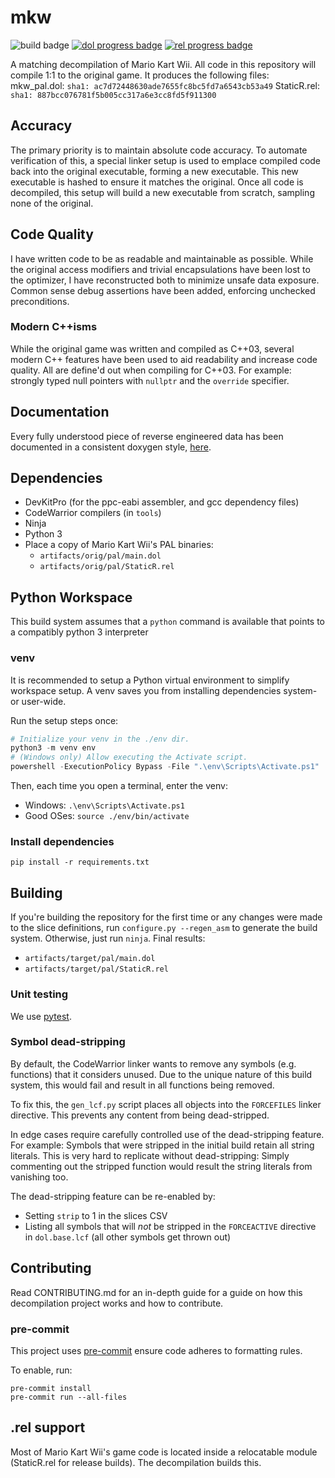 # mkw

![build badge](https://github.com/riidefi/mkw/actions/workflows/build.yml/badge.svg?branch=master)
[![dol progress badge](https://us-central1-mkw-re.cloudfunctions.net/GenBadgeHTTP?repo=riidefi/mkw&branch=master&run=build&badge=dol_progress&subject=DOL)](https://riidefi.github.io/mkw)
[![rel progress badge](https://us-central1-mkw-re.cloudfunctions.net/GenBadgeHTTP?repo=riidefi/mkw&branch=master&run=build&badge=rel_progress&subject=REL)](https://riidefi.github.io/mkw)

A matching decompilation of Mario Kart Wii. All code in this repository will compile 1:1 to the original game.
It produces the following files:
mkw_pal.dol: `sha1: ac7d72448630ade7655fc8bc5fd7a6543cb53a49`
StaticR.rel: `sha1: 887bcc076781f5b005cc317a6e3cc8fd5f911300`


## Accuracy
The primary priority is to maintain absolute code accuracy. To automate verification of this, a special linker setup is used to emplace compiled code back into the original executable, forming a new executable. This new executable is hashed to ensure it matches the original. Once all code is decompiled, this setup will build a new executable from scratch, sampling none of the original.

## Code Quality
I have written code to be as readable and maintainable as possible. While the original access modifiers and trivial encapsulations have been lost to the optimizer, I have reconstructed both to minimize unsafe data exposure. Common sense debug assertions have been added, enforcing unchecked preconditions.

### Modern C++isms
While the original game was written and compiled as C++03, several modern C++ features have been used to aid readability and increase code quality. All are define'd out when compiling for C++03. For example: strongly typed null pointers with `nullptr` and the `override` specifier.

## Documentation
Every fully understood piece of reverse engineered data has been documented in a consistent doxygen style, [here](https://riidefi.github.io/mkw/docs/html/index.html).

## Dependencies
- DevKitPro (for the ppc-eabi assembler, and gcc dependency files)
- CodeWarrior compilers (in `tools`)
- Ninja
- Python 3
- Place a copy of Mario Kart Wii's PAL binaries:
  - `artifacts/orig/pal/main.dol`
  - `artifacts/orig/pal/StaticR.rel`

## Python Workspace
This build system assumes that a `python` command is available that points to a compatibly python 3 interpreter

### venv
It is recommended to setup a Python virtual environment to simplify workspace setup.
A venv saves you from installing dependencies system- or user-wide.

Run the setup steps once:

```ps1
# Initialize your venv in the ./env dir.
python3 -m venv env
# (Windows only) Allow executing the Activate script.
powershell -ExecutionPolicy Bypass -File ".\env\Scripts\Activate.ps1"
```

Then, each time you open a terminal, enter the venv:
* Windows: `.\env\Scripts\Activate.ps1`
* Good OSes: `source ./env/bin/activate`

### Install dependencies

```shell
pip install -r requirements.txt
```

## Building
If you're building the repository for the first time or any changes were made to the slice definitions, run `configure.py --regen_asm` to generate the build system. Otherwise, just run `ninja`. Final results:
  - `artifacts/target/pal/main.dol`
  - `artifacts/target/pal/StaticR.rel`

### Unit testing
We use [pytest](https://pytest.org).

### Symbol dead-stripping

By default, the CodeWarrior linker wants to remove any symbols (e.g. functions) that it considers unused.
Due to the unique nature of this build system, this would fail and result in all functions being removed.

To fix this, the `gen_lcf.py` script places all objects into the `FORCEFILES` linker directive.
This prevents any content from being dead-stripped.

In edge cases require carefully controlled use of the dead-stripping feature.
For example: Symbols that were stripped in the initial build retain all string literals.
This is very hard to replicate without dead-stripping:
Simply commenting out the stripped function would result the string literals from vanishing too.

The dead-stripping feature can be re-enabled by:
- Setting `strip` to 1 in the slices CSV
- Listing all symbols that will _not_ be stripped in the `FORCEACTIVE` directive in `dol.base.lcf` (all other symbols get thrown out)

## Contributing
Read CONTRIBUTING.md for an in-depth guide for a guide on how this decompilation project works and how to contribute.

### pre-commit

This project uses [pre-commit](https://pre-commit.com/) ensure code adheres to formatting rules.

To enable, run:

```
pre-commit install
pre-commit run --all-files
```

## .rel support
Most of Mario Kart Wii's game code is located inside a relocatable module (StaticR.rel for release builds). The decompilation builds this.
